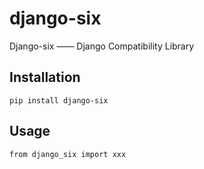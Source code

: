 # django-six
Django-six —— Django Compatibility Library

## Installation
```
pip install django-six
```

## Usage
```
from django_six import xxx

```
